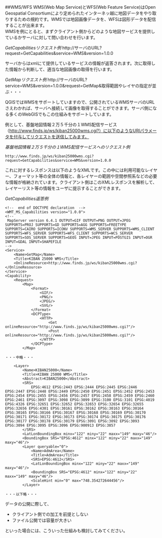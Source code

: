﻿##WMS/WFS
WMS(Web Map Service)とWFS(Web Feature Service)はOpen Geospatial Consortiumにより定められたインターネッ越に地図データをやり取りするための規約です。WMSでは地図画像データを、WFSは図形データを配信することが出来ます。  
WMSを例にとると、まずクライアント側からどのような地図サービスを提供しているかサーバに対して問い合わせを行います。

*GetCapabilitiesリクエスト例*
    http://サーバのURL?request=GetCapabilities&service=WMS&version=1.0.0

サーバからはxmlにて提供しているサービスの情報が返答されます。次に取得した情報から判断して、適当な地図画像の取得を行います。

*GetMapリクエスト例*
    http://サーバのURL?service=WMS&version=1.0.0&request=GetMap&取得範囲やレイヤの指定が並ぶ・・・

QGISではWMSをサポートしていますので、公開されているWMSサーバのURLさえわかれば、サーバへ接続して画像を取得することができます。サーバ側になる多くのWebGISでもこの仕組みをサポートしています。  

例として、基盤地図情報２万５千分の１WMS配信サービス（http://www.finds.jp/ws/kiban25000wms.cgi?）に以下のようなURIパラメータを付与してリクエストを送信してみます。

*基盤地図情報２万５千分の１WMS配信サービスへのリクエスト例*

	http://www.finds.jp/ws/kiban25000wms.cgi?request=GetCapabilities&service=WMS&version=1.0.0

これに対するレスポンスは以下のようなXMLです。この中には利用可能なレイヤー、フォーマット等の全体の情報と、各レイヤーの範囲や空間参照系などの必要な情報が格納されています。クライアント側はこのXMLレスポンスを解析して、レイヤーリスト等の情報をユーザに提示することができます。

*GetCapabilities返答例*

	<!--  end of DOCTYPE declaration  -->
	<WMT_MS_Capabilities version="1.0.0">
	<!--
	 MapServer version 6.4.1 OUTPUT=GIF OUTPUT=PNG OUTPUT=JPEG SUPPORTS=PROJ SUPPORTS=GD SUPPORTS=AGG SUPPORTS=FREETYPE SUPPORTS=CAIRO SUPPORTS=ICONV SUPPORTS=WMS_SERVER SUPPORTS=WMS_CLIENT SUPPORTS=WFS_SERVER SUPPORTS=WFS_CLIENT SUPPORTS=WCS_SERVER SUPPORTS=SOS_SERVER SUPPORTS=GEOS INPUT=JPEG INPUT=POSTGIS INPUT=OGR INPUT=GDAL INPUT=SHAPEFILE 
	-->
	<Service>
		<Name>GetMap</Name>
		<Title>KIBAN 25000 WMS</Title>
		<OnlineResource>http://www.finds.jp/ws/kiban25000wms.cgi?</OnlineResource>
	</Service>
	<Capability>
		<Request>
			<Map>
				<Format>
					<GIF/>
					<PNG/>
					<JPEG/>
					<SVG/>
				</Format>
				<DCPType>
					<HTTP>
						<Get onlineResource="http://www.finds.jp/ws/kiban25000wms.cgi?"/>
						<Post onlineResource="http://www.finds.jp/ws/kiban25000wms.cgi?"/>
					</HTTP>
				</DCPType>
			</Map>

	・・・中略・・・

		<Layer>
			<Name>KIBAN25000</Name>
			<Title>KIBAN 25000 WMS</Title>
			<Abstract>KIBAN25000</Abstract>
			<SRS>
				EPSG:4612 EPSG:2443 EPSG:2444 EPSG:2445 EPSG:2446 EPSG:2447 EPSG:2448 EPSG:2449 EPSG:2450 EPSG:2451 EPSG:2452 EPSG:2453 EPSG:2454 EPSG:2455 EPSG:2456 EPSG:2457 EPSG:2458 EPSG:2459 EPSG:2460 EPSG:2461 EPSG:3097 EPSG:3098 EPSG:3099 EPSG:3100 EPSG:3101 EPSG:4019 EPSG:4326 EPSG:32651 EPSG:32652 EPSG:32653 EPSG:32654 EPSG:32655 EPSG:32656 EPSG:4301 EPSG:30161 EPSG:30162 EPSG:30163 EPSG:30164 EPSG:30165 EPSG:30166 EPSG:30167 EPSG:30168 EPSG:30169 EPSG:30170 EPSG:30171 EPSG:30172 EPSG:30173 EPSG:30174 EPSG:30175 EPSG:30176 EPSG:30177 EPSG:30178 EPSG:30179 EPSG:3091 EPSG:3092 EPSG:3093 EPSG:3094 EPSG:3095 EPSG:3096 EPSG:900913 EPSG:3857
			</SRS>
			<LatLonBoundingBox minx="122" miny="22" maxx="149" maxy="46"/>
			<BoundingBox SRS="EPSG:4612" minx="122" miny="22" maxx="149" maxy="46"/>
			<Layer queryable="0">
				<Name>AdmArea</Name>
				<Title>AdmArea</Title>
				<SRS>EPSG:4612</SRS>
				<LatLonBoundingBox minx="122" miny="22" maxx="149" maxy="46"/>
				<BoundingBox SRS="EPSG:4612" minx="122" miny="22" maxx="149" maxy="46"/>
				<ScaleHint min="0" max="748.354272644456"/>
			</Layer>

	・・・以下略・・・

データの公開に際して、

  * クライアント側での加工を前提としない
  * ファイル公開では容量が大きい

といった場合には、こういった仕組みも検討してみてください。